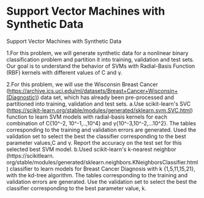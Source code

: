 # Support Vector Machines with Synthetic Data
 Support Vector Machines with Synthetic Data

1.For this problem, we will generate synthetic data for a nonlinear binary classification problem and partition it into
training, validation and test sets. 
Our goal is to understand the behavior of SVMs with Radial-Basis Function
(RBF) kernels with different values of C and γ.


2.For this problem, we will use the Wisconsin Breast Cancer
  (https://archive.ics.uci.edu/ml/datasets/Breast+Cancer+Wisconsin+(Diagnostic)) data set, which has already
  been pre-processed and partitioned into training, validation and test sets.
  a.Use scikit-learn's SVC (https://scikit-learn.org/stable/modules/generated/sklearn.svm.SVC.html) function to learn
    SVM models with radial-basis kernels for each combination of C{10^-2, 10^-1,..,10^4} and γ{10^-3,10^-2,...10^2}.
    The tables corresponding to the training and validation errors are generated.
    Used the validation set to select the best the classifier corresponding to the best
    parameter values,C and γ. Report the accuracy on the test set for this selected best SVM model. 
  b.Used scikit-learn's k-nearest neighbor (https://scikitlearn.
    org/stable/modules/generated/sklearn.neighbors.KNeighborsClassifier.html) classifier to learn models for
    Breast Cancer Diagnosis with k {1,5,11,15,21}, with the kd-tree algorithm.
    The tables corresponding to the training and validation errors are generated.
    Use the validation set to select the best the classifier corresponding to the best
    parameter value, k.

